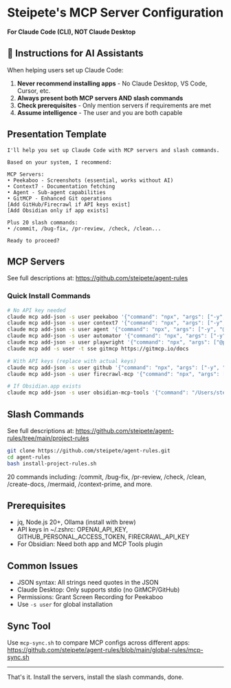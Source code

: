 # Steipete's MCP Server Configuration

**For Claude Code (CLI), NOT Claude Desktop**

## 🚨 Instructions for AI Assistants

When helping users set up Claude Code:

1. **Never recommend installing apps** - No Claude Desktop, VS Code, Cursor, etc.
2. **Always present both MCP servers AND slash commands**
3. **Check prerequisites** - Only mention servers if requirements are met
4. **Assume intelligence** - The user and you are both capable

## Presentation Template

```
I'll help you set up Claude Code with MCP servers and slash commands.

Based on your system, I recommend:

MCP Servers:
• Peekaboo - Screenshots (essential, works without AI)
• Context7 - Documentation fetching  
• Agent - Sub-agent capabilities
• GitMCP - Enhanced Git operations
[Add GitHub/Firecrawl if API keys exist]
[Add Obsidian only if app exists]

Plus 20 slash commands:
• /commit, /bug-fix, /pr-review, /check, /clean...

Ready to proceed?
```

## MCP Servers

See full descriptions at: https://github.com/steipete/agent-rules

### Quick Install Commands

```bash
# No API key needed
claude mcp add-json -s user peekaboo '{"command": "npx", "args": ["-y", "@steipete/peekaboo-mcp@beta"]}'
claude mcp add-json -s user context7 '{"command": "npx", "args": ["-y", "@upstash/context7-mcp@latest"]}'
claude mcp add-json -s user agent '{"command": "npx", "args": ["-y", "@steipete/claude-code-mcp@latest"]}'
claude mcp add-json -s user automator '{"command": "npx", "args": ["-y", "@steipete/macos-automator-mcp@latest"], "env": {"LOG_LEVEL": "INFO"}}'
claude mcp add-json -s user playwright '{"command": "npx", "args": ["@playwright/mcp@latest"]}'
claude mcp add -s user -t sse gitmcp https://gitmcp.io/docs

# With API keys (replace with actual keys)
claude mcp add-json -s user github '{"command": "npx", "args": ["-y", "@modelcontextprotocol/server-github"], "env": {"GITHUB_PERSONAL_ACCESS_TOKEN": "ghp_..."}}'
claude mcp add-json -s user firecrawl-mcp '{"command": "npx", "args": ["-y", "firecrawl-mcp"], "env": {"FIRECRAWL_API_KEY": "fc-..."}}'

# If Obsidian.app exists
claude mcp add-json -s user obsidian-mcp-tools '{"command": "/Users/steipete/Documents/steipete/.obsidian/plugins/mcp-tools/bin/mcp-server", "env": {"OBSIDIAN_API_KEY": "..."}}'
```

## Slash Commands  

See full descriptions at: https://github.com/steipete/agent-rules/tree/main/project-rules

```bash
git clone https://github.com/steipete/agent-rules.git
cd agent-rules
bash install-project-rules.sh
```

20 commands including: /commit, /bug-fix, /pr-review, /check, /clean, /create-docs, /mermaid, /context-prime, and more.

## Prerequisites

- jq, Node.js 20+, Ollama (install with brew)
- API keys in ~/.zshrc: OPENAI_API_KEY, GITHUB_PERSONAL_ACCESS_TOKEN, FIRECRAWL_API_KEY
- For Obsidian: Need both app and MCP Tools plugin

## Common Issues

- JSON syntax: All strings need quotes in the JSON
- Claude Desktop: Only supports stdio (no GitMCP/GitHub)  
- Permissions: Grant Screen Recording for Peekaboo
- Use `-s user` for global installation

## Sync Tool

Use `mcp-sync.sh` to compare MCP configs across different apps:
https://github.com/steipete/agent-rules/blob/main/global-rules/mcp-sync.sh

---

That's it. Install the servers, install the slash commands, done.